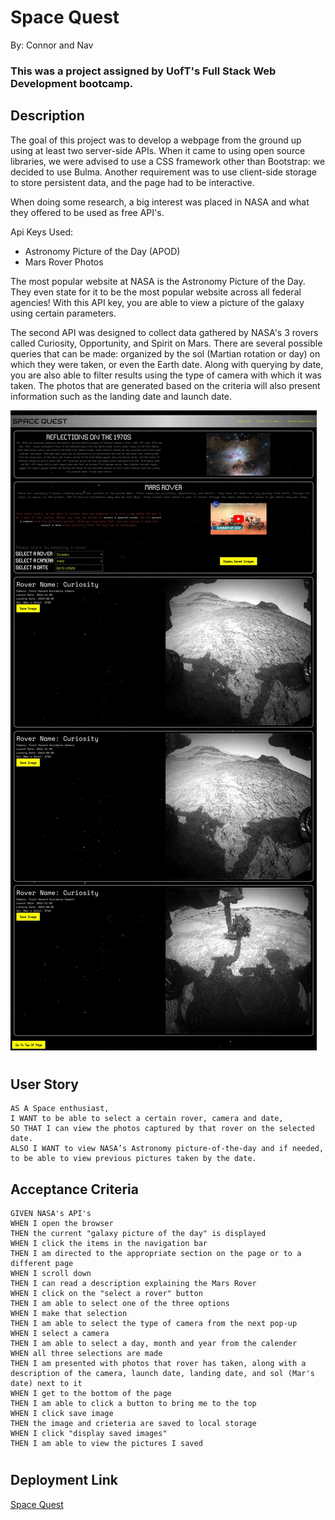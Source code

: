 # Space Quest
By: Connor and Nav

### This was a project assigned by UofT's Full Stack Web Development bootcamp.

## Description

The goal of this project was to develop a webpage from the ground up using at least two server-side APIs. When it came to using open source libraries, we were advised to use a CSS framework other than Bootstrap: we decided to use Bulma. Another requirement was to use client-side storage to store persistent data, and the page had to be interactive.

When doing some research, a big interest was placed in NASA and what they offered to be used as free API's. 

Api Keys Used:
- Astronomy Picture of the Day (APOD)
- Mars Rover Photos

The most popular website at NASA is the Astronomy Picture of the Day. They even state for it to be the most popular website across all federal agencies! With this API key, you are able to view a picture of the galaxy using certain parameters.

The second API was designed to collect data gathered by NASA's 3 rovers called Curiosity, Opportunity, and Spirit on Mars. There are several possible queries that can be made: organized by the sol (Martian rotation or day) on which they were taken, or even the Earth date. Along with querying by date, you are also able to filter results using the type of camera with which it was taken.
The photos that are generated based on the criteria will also present information such as the landing date and launch date.

![Webpage](./assets/images/space-quest.jpg)

#
## User Story
```
AS A Space enthusiast, 
I WANT to be able to select a certain rover, camera and date,
SO THAT I can view the photos captured by that rover on the selected date.
ALSO I WANT to view NASA’s Astronomy picture-of-the-day and if needed, to be able to view previous pictures taken by the date.
```
## Acceptance Criteria
```
GIVEN NASA's API's
WHEN I open the browser
THEN the current "galaxy picture of the day" is displayed
WHEN I click the items in the navigation bar
THEN I am directed to the appropriate section on the page or to a different page
WHEN I scroll down
THEN I can read a description explaining the Mars Rover 
WHEN I click on the "select a rover" button
THEN I am able to select one of the three options
WHEN I make that selection
THEN I am able to select the type of camera from the next pop-up 
WHEN I select a camera
THEN I am able to select a day, month and year from the calender
WHEN all three selections are made
THEN I am presented with photos that rover has taken, along with a description of the camera, launch date, landing date, and sol (Mar's date) next to it
WHEN I get to the bottom of the page
THEN I am able to click a button to bring me to the top
WHEN I click save image
THEN the image and crieteria are saved to local storage
WHEN I click "display saved images"
THEN I am able to view the pictures I saved
```
#
## Deployment Link
[Space Quest](https://connor812.github.io/Space-Quest/)